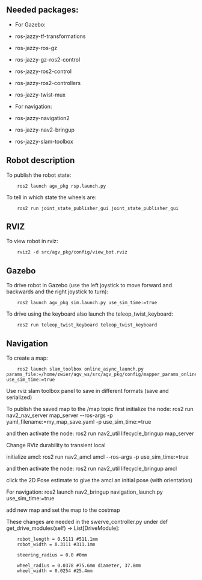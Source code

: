 ## Needed packages:
- For Gazebo:
 - ros-jazzy-tf-transformations
 - ros-jazzy-ros-gz
 - ros-jazzy-gz-ros2-control
 - ros-jazzy-ros2-control
 - ros-jazzy-ros2-controllers
 - ros-jazzy-twist-mux

- For navigation:
 - ros-jazzy-navigation2 
 - ros-jazzy-nav2-bringup
 - ros-jazzy-slam-toolbox


## Robot description
To publish the robot state:

        ros2 launch agv_pkg rsp.launch.py 

To tell in which state the wheels are:

        ros2 run joint_state_publisher_gui joint_state_publisher_gui 

## RVIZ
To view robot in rviz:

        rviz2 -d src/agv_pkg/config/view_bot.rviz

## Gazebo
To drive robot in Gazebo (use the left joystick to move forward and backwards and the right joystick to turn):

        ros2 launch agv_pkg sim.launch.py use_sim_time:=true 

To drive using the keyboard also launch the teleop_twist_keyboard:
        
        ros2 run teleop_twist_keyboard teleop_twist_keyboard

## Navigation
To create a map:
        
        ros2 launch slam_toolbox online_async_launch.py params_file:=/home/zwier/agv_ws/src/agv_pkg/config/mapper_params_online_async.yaml use_sim_time:=true
        
Use rviz slam toolbox panel to save in different formats (save and serialized)

To publish the saved map to the /map topic first initialize the node:
        ros2 run nav2_nav_server map_server --ros-args -p yaml_filename:=my_map_save.yaml -p use_sim_time:=true

and then activate the node:
        ros2 run nav2_util lifecycle_bringup map_server

Change RViz durability to transient local

initialize amcl:
        ros2 run nav2_amcl amcl --ros-args -p use_sim_time:=true

and then activate the node:
        ros2 run nav2_util lifecycle_bringup amcl

click the 2D Pose estimate to give the amcl an initial pose (with orientation)

For navigation:
ros2 launch nav2_bringup navigation_launch.py use_sim_time:=true

add new map and set the map to the costmap


These changes are needed in the swerve_controller.py under def get_drive_modules(self) -> List[DriveModule]: 

        robot_length = 0.5111 #511.1mm
        robot_width = 0.3111 #311.1mm

        steering_radius = 0.0 #0mm

        wheel_radius = 0.0378 #75.6mm diameter, 37.8mm
        wheel_width = 0.0254 #25.4mm